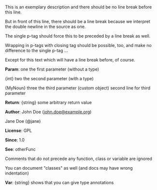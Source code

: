 This is an exemplary description
and there should be no line break before this line.

But in front of this line, there should be a line break
because we interpret the double newline in the source as one.
<p>
The single p-tag should force this to be preceded by a line
break as well.
<p>
Wrapping in p-tags with closing tag should be possible, too,
and make no difference to the single p-tag ...
</p>
Except for this text which will have a line break
before, of course.



**Param**:   one    the first parameter (without a type)


  {int}     two the second parameter (with a type)


  {MyNoun}  three the third parameter (custom object)
         second line for third parameter


**Return**:  {string} some arbitrary return value


**Author**:  John Doe (john.doe@example.org)


 Jane Doe (@jane)


**License**:      GPL


**Since**:        1.0


**See**:          otherFunc


Comments that do not precede any function, class or variable are ignored


You can document "classes" as well (and docs may have wrong indentation)


**Var**:  {string} shows that you can give type annotations


